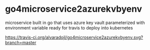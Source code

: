 # go4microservice2azurekvbyenv
microservice built in go that uses azure key vault parameterized with environment variable ready for travis to deploy into kubernetes

https://travis-ci.org/alvaradojl/go4microservice2azurekvbyenv.svg?branch=master
